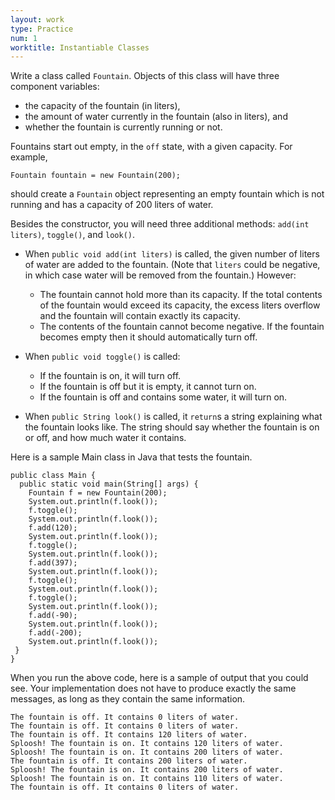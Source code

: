 ```yaml
---
layout: work
type: Practice
num: 1
worktitle: Instantiable Classes
---
```


Write a class called `Fountain`.  Objects of
this class will have three component variables:

* the capacity of the fountain (in liters),
* the amount of water currently in the fountain (also in liters), and
* whether the fountain is currently running or not.

Fountains start out empty, in the `off` state, with a given capacity.
For example,

`Fountain fountain = new Fountain(200);`

should create a `Fountain` object representing an empty
fountain which is not running and has a capacity of 200 liters of
water.

Besides the constructor, you will need three additional methods:
`add(int liters)`, `toggle()`, and `look()`.

* When `public void add(int liters)` is called, the given number of liters of
  water are added to the fountain.  (Note that `liters` could
  be negative, in which case water will be removed from the
  fountain.) However:
  * The fountain cannot hold more than its capacity. If the
    total contents of the fountain would exceed its capacity, the
    excess liters overflow and the fountain will contain exactly its
    capacity.
  * The contents of the fountain cannot become negative.  If the
    fountain becomes empty then it should automatically turn off.

* When `public void toggle()` is called:

  * If the fountain is on, it will turn off.
  * If the fountain is off but it is empty, it cannot turn on.
  * If the fountain is off and contains some water, it will turn
    on.

* When `public String look()` is called, it `return`s a string explaining
  what the fountain looks like.  The string should say whether the
  fountain is on or off, and how much water it contains.

Here is a sample Main class in Java that tests the fountain.

```
public class Main {
  public static void main(String[] args) {
    Fountain f = new Fountain(200);
    System.out.println(f.look());  
    f.toggle();
    System.out.println(f.look());
    f.add(120);
    System.out.println(f.look());
    f.toggle();
    System.out.println(f.look());
    f.add(397);
    System.out.println(f.look());
    f.toggle();
    System.out.println(f.look());
    f.toggle();
    System.out.println(f.look());
    f.add(-90);
    System.out.println(f.look());
    f.add(-200);
    System.out.println(f.look());
 }
}
```

When you run the above code, here is a sample of output that you could see.
Your implementation does not have to produce exactly the same messages, as
long as they contain the same information.

```
The fountain is off. It contains 0 liters of water.
The fountain is off. It contains 0 liters of water.
The fountain is off. It contains 120 liters of water.
Sploosh! The fountain is on. It contains 120 liters of water.
Sploosh! The fountain is on. It contains 200 liters of water.
The fountain is off. It contains 200 liters of water.
Sploosh! The fountain is on. It contains 200 liters of water.
Sploosh! The fountain is on. It contains 110 liters of water.
The fountain is off. It contains 0 liters of water.
```
